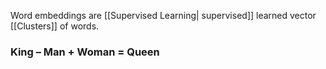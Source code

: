 Word embeddings are [[Supervised Learning| supervised]] learned vector [[Clusters]] of words. 


### King – Man + Woman = Queen
